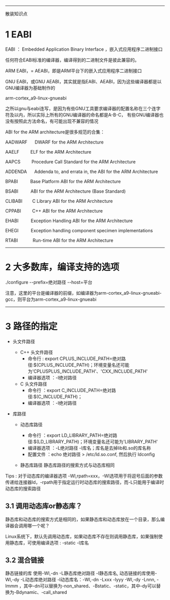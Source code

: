 
---

散装知识点

# 1 EABI 

EABI ： Embedded Application Binary Interface ，嵌入式应用程序二进制接口

任何符合EABI标准的编译器，编译得到的二进制文件是彼此兼容的。

ARM EABI，= AEABI，即是ARM平台下的嵌入式应用程序二进制接口

GNU EABI，或GNU AEABI，其实就是指EABI、AEABI，因为这些编译器都是以GNU编译器为基础制作的

arm-cortex_a9-linux-gnueabi

之所以gnu与eabi连写，是因为有些GNU工具要求编译器的配置名称在三个连字符及以内，所以实际上所有的GNU编译器的命名都是A-B-C，
有些GNU编译器也没有按照此方法命名，有可能出现不兼容的情况


ABI for the ARM architecture是很多规范的合集：

AADWARF      DWARF for the ARM Architecture

AAELF         ELF for the ARM Architecture

AAPCS         Procedure Call Standard for the ARM Architecture

ADDENDA      Addenda to, and errata in, the ABI for the ARM Architecture

BPABI          Base Platform ABI for the ARM Architecture

BSABI          ABI for the ARM Architecture (Base Standard)

CLIBABI        C Library ABI for the ARM Architecture

CPPABI         C++ ABI for the ARM Architecture

EHABI          Exception Handling ABI for the ARM Architecture

EHEGI          Exception handling component specimen implementations

RTABI            Run-time ABI for the ARM Architecture

---

# 2 大多数库，编译支持的选项

./configure --prefix=绝对路径 --host=平台

注意，这里的平台是编译器的前缀，如编译器为arm-cortex_a9-linux-gnueabi-gcc，则平台为arm-cortex_a9-linux-gnueabi


---

# 3 路径的指定

- 头文件路径
	- C++ 头文件路径
		- 命令行     : export CPLUS_INCLUDE_PATH=绝对路径:$(CPLUS_INCLUDE_PATH)；环境变量名还可能为'CPLUSPLUS_INCLUDE_PATH'、'CXX_INCLUDE_PATH'
		- 编译器选项 ：-I绝对路径
	- C 头文件路径
		- 命令行     ：export C_INCLUDE_PATH=绝对路径:$(C_INCLUDE_PATH)；
		- 编译器选项 ：-I绝对路径

- 库路径
	- 动态库路径
		- 命令行     ：export LD_LIBRARY_PATH=绝对路径:$(LD_LIBRARY_PATH)；环境变量名还可能为'LIBRARY_PATH'
		- 编译器选项 ：-L绝对路径 -l库名；库名是去掉lib和.so的库名称
		- 配置文件   ：echo 绝对路径 > /etc/ld.so.conf, 然后执行 ldconfig

	- 静态库路径 
		静态库路径的搜索方式与动态库相同


Tips : 对于动态库的编译器选项 -Wl,rpath=xxx，-Wl选项用于将逗号后面的参数传递给连接器ld，-rpath用于指定运行时动态库的搜索路径，而-L只能用于编译时动态库的搜索路径

## 3.1 调用动态库or静态库？

静态库和动态库的搜索方式是相同的，如果静态库和动态库放在一个目录，那么编译器会调用哪一个呢？

Linux系统下，默认先调用动态库，如果动态库不存在则调用静态库，如果强制使用静态库，可使用编译选项 : -static -l库名

## 3.2 混合链接

静态链接的库 使用-Wl,-dn -L静态库绝对路径 -l静态库名, 动态链接的库使用-Wl,-dy -L动态库绝对路径 -l动态库名：-Wl,-dn -Lxxx -lyyy -Wl,-dy -Lnnn, -lmmm
，其中-dn可以替换为-non_shared、-Bstatic、-static，其中-dy可以替换为-Bdynamic、-call_shared

